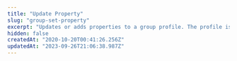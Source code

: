 ```yaml
---
title: "Update Property"
slug: "group-set-property"
excerpt: "Updates or adds properties to a group profile. The profile is created if it does not exist."
hidden: false
createdAt: "2020-10-20T00:41:26.256Z"
updatedAt: "2023-09-26T21:06:38.987Z"
---
```

